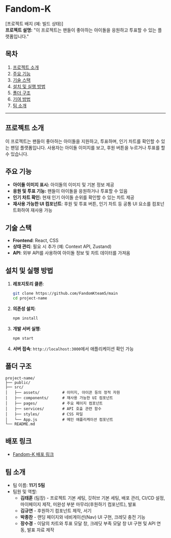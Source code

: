 
# Fandom-K

[프로젝트 배지 (예: 빌드 상태)]  
**프로젝트 설명:** "이 프로젝트는 팬들이 좋아하는 아이돌을 응원하고 투표할 수 있는 플랫폼입니다."

## 목차

1. [프로젝트 소개](#프로젝트-소개)
2. [주요 기능](#주요-기능)
3. [기술 스택](#기술-스택)
4. [설치 및 실행 방법](#설치-및-실행-방법)
5. [폴더 구조](#폴더-구조)
6. [기여 방법](#기여-방법)
7. [팀 소개](#팀-소개)

---

## 프로젝트 소개

이 프로젝트는 팬들이 좋아하는 아이돌을 지원하고, 투표하며, 인기 차트를 확인할 수 있는 팬덤 플랫폼입니다. 사용자는 아이돌 이미지를 보고, 후원 버튼을 누르거나 투표를 할 수 있습니다.

## 주요 기능

- **아이돌 이미지 표시:** 아이돌의 이미지 및 기본 정보 제공
- **응원 및 투표 기능:** 팬들이 아이돌을 응원하거나 투표할 수 있음
- **인기 차트 확인:** 현재 인기 아이돌 순위를 확인할 수 있는 차트 제공
- **재사용 가능한 UI 컴포넌트**: 후원 및 투표 버튼, 인기 차트 등 공통 UI 요소를 컴포넌트화하여 재사용 가능

## 기술 스택

- **Frontend**: React, CSS
- **상태 관리**: 필요 시 추가 (예: Context API, Zustand)
- **API**: 외부 API를 사용하여 아이돌 정보 및 차트 데이터를 가져옴

## 설치 및 실행 방법

1. **레포지토리 클론**:

   ```bash
   git clone https://github.com/FandomKteam5/main
   cd project-name
   ```

2. **의존성 설치**:

   ```bash
   npm install
   ```

3. **개발 서버 실행**:

   ```bash
   npm start
   ```

4. **서버 접속**: `http://localhost:3000`에서 애플리케이션 확인 가능

## 폴더 구조

```plaintext
project-name/
├── public/
├── src/
│   ├── assets/          # 이미지, 아이콘 등의 정적 자원
│   ├── components/      # 재사용 가능한 UI 컴포넌트
│   ├── pages/           # 주요 페이지 컴포넌트
│   ├── services/        # API 호출 관련 함수
│   ├── styles/          # CSS 파일
│   └── App.js           # 메인 애플리케이션 컴포넌트
└── README.md
```

## 배포 링크

- [Fandom-K 배포 링크](https://team5-fandomk.netlify.app/)

## 팀 소개

- 팀 이름: **11기 5팀**
- 팀원 및 역할:
  - **김태훈** (팀장) - 프로젝트 기본 세팅, 깃허브 기본 세팅, 배포 관리, CI/CD 설정, 마이페이지 제작, 미완성 부분 마무리(후원하기 컴포넌트), 발표
  - **김규연** - 후원하기 컴포넌트 제작, 서기
  - **박종찬** - 랜딩 페이지와 네비게이션(Nav) UI 구현, 크레딧 충전 기능
  - **장수경** - 이달의 차트와 투표 모달 창, 크레딧 부족 모달 창 UI 구현 및 API 연동, 발표 자료 제작

